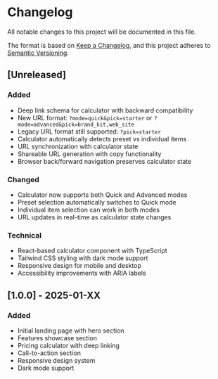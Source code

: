 # Changelog

All notable changes to this project will be documented in this file.

The format is based on [Keep a Changelog](https://keepachangelog.com/en/1.0.0/),
and this project adheres to [Semantic Versioning](https://semver.org/spec/v2.0.0.html).

## [Unreleased]

### Added
- Deep link schema for calculator with backward compatibility
- New URL format: `?mode=quick&pick=starter` or `?mode=advanced&pick=brand_kit,web_site`
- Legacy URL format still supported: `?pick=starter`
- Calculator automatically detects preset vs individual items
- URL synchronization with calculator state
- Shareable URL generation with copy functionality
- Browser back/forward navigation preserves calculator state

### Changed
- Calculator now supports both Quick and Advanced modes
- Preset selection automatically switches to Quick mode
- Individual item selection can work in both modes
- URL updates in real-time as calculator state changes

### Technical
- React-based calculator component with TypeScript
- Tailwind CSS styling with dark mode support
- Responsive design for mobile and desktop
- Accessibility improvements with ARIA labels

## [1.0.0] - 2025-01-XX

### Added
- Initial landing page with hero section
- Features showcase section
- Pricing calculator with deep linking
- Call-to-action section
- Responsive design system
- Dark mode support
